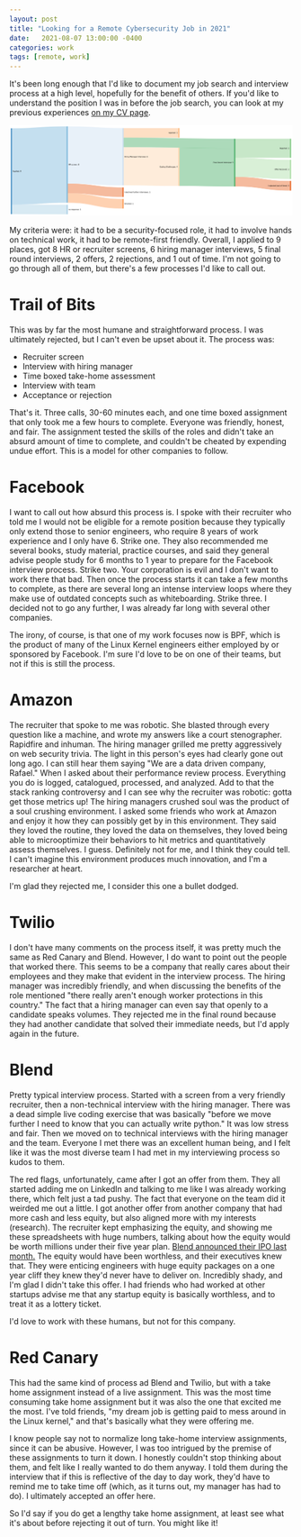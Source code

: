 ```yaml
---
layout: post
title: "Looking for a Remote Cybersecurity Job in 2021"
date:   2021-08-07 13:00:00 -0400
categories: work
tags: [remote, work]
---
```


It's been long enough that I'd like to document my job search and interview
process at a high level, hopefully for the benefit of others. If you'd like
to understand the position I was in before the job search, you can look
at my previous experiences [on my CV page](/cv/).

![a sankeymatic diagram of my job search](/images/sankeymatic_2500x800.png)

My criteria were: it had to be a security-focused role, it had to involve
hands on technical work, it had to be remote-first friendly.
Overall, I applied to 9 places, got 8 HR or recruiter screens, 6 hiring
manager interviews, 5 final round interviews, 2 offers, 2 rejections, and
1 out of time. I'm not going to go through all of them, but there's a few
processes I'd like to call out.

# Trail of Bits

This was by far the most humane and straightforward process. I was ultimately
rejected, but I can't even be upset about it. The process was:

*  Recruiter screen
*  Interview with hiring manager
*  Time boxed take-home assessment
*  Interview with team
*  Acceptance or rejection

That's it. Three calls, 30-60 minutes each, and one time boxed assignment
that only took me a few hours to complete. Everyone was friendly, honest,
and fair. The assignment tested the skills of the roles and didn't take
an absurd amount of time to complete, and couldn't be cheated by expending
undue effort. This is a model for other companies to follow.

# Facebook

I want to call out how absurd this process is. I spoke with their recruiter
who told me I would not be eligible for a remote position because they typically
only extend those to senior engineers, who require 8 years of work experience
and I only have 6. Strike one. They also recommended me several books, study
material, practice courses, and said they general advise people study for 6 months
to 1 year to prepare for the Facebook interview process. Strike two. Your 
corporation is evil and I don't want to work there that bad. Then once the 
process starts it can take a few months to complete, as there are several
long an intense interview loops where they make use of outdated concepts such
as whiteboarding. Strike three. I decided not to go any further, I was already
far long with several other companies.

The irony, of course, is that one of my work focuses now is BPF, which is the 
product of many of the Linux Kernel engineers either employed by or sponsored
by Facebook. I'm sure I'd love to be on one of their teams, but not if this
is still the process. 

# Amazon

The recruiter that spoke to me was robotic. She blasted through every question
like a machine, and wrote my answers like a court stenographer. Rapidfire and
inhuman. The hiring manager grilled me pretty aggressively on web security 
trivia. The light in this person's eyes had clearly gone out long ago. I can
still hear them saying "We are a data driven company, Rafael." When I asked
about their performance review process. Everything you do is logged, catalogued,
processed, and analyzed. Add to that the stack ranking controversy and I can see
why the recruiter was robotic: gotta get those metrics up! The hiring managers
crushed soul was the product of a soul crushing environment. I asked some friends
who work at Amazon and enjoy it how they can possibly get by in this
environment. They said they loved the routine, they loved the data on themselves,
they loved being able to microoptimize their behaviors to hit metrics and
quantitatively assess themselves. I guess. Definitely not for me, and I think
they could tell. I can't imagine this environment produces much innovation, and
I'm a researcher at heart.

I'm glad they rejected me, I consider this one a bullet dodged.

# Twilio

I don't have many comments on the process itself, it was pretty much the same
as Red Canary and Blend. However, I do want to point out the people that worked
there. This seems to be a company that really cares about their employees
and they make that evident in the interview process. The hiring manager was
incredibly friendly, and when discussing the benefits of the role mentioned
"there really aren't enough worker protections in this country." The fact that
a hiring manager can even say that openly to a candidate speaks volumes. They
rejected me in the final round because they had another candidate that solved
their immediate needs, but I'd apply again in the future.

# Blend

Pretty typical interview process. Started with a screen from a very friendly
recruiter, then a non-technical interview with the hiring manager. There was
a dead simple live coding exercise that was basically "before we move further
I need to know that you can actually write python." It was low stress and fair.
Then we moved on to technical interviews with the hiring manager and the team.
Everyone I met there was an excellent human being, and I felt like it was the
most diverse team I had met in my interviewing process so kudos to them.

The red flags, unfortunately, came after I got an offer from them. They all
started adding me on LinkedIn and talking to me like I was already working there,
which felt just a tad pushy. The fact that everyone on the team did it weirded
me out a little. I got another offer from another company that had more cash
and less equity, but also aligned more with my interests (research). The 
recruiter kept emphasizing the equity, and showing me these spreadsheets with
huge numbers, talking about how the equity would be worth millions under their
five year plan. [Blend announced their IPO last month.](https://blend.com/blog/news/announcing-ipo/)
The equity would have been worthless, and their executives knew that. They were
enticing engineers with huge equity packages on a one year cliff they knew they'd
never have to deliver on. Incredibly shady, and I'm glad I didn't take this offer.
I had friends who had worked at other startups advise me that any startup equity
is basically worthless, and to treat it as a lottery ticket.

I'd love to work with these humans, but not for this company.

# Red Canary

This had the same kind of process ad Blend and Twilio, but with a take home
assignment instead of a live assignment. This was the most time consuming
take home assignment but it was also the one that excited me the most. I've
told friends, "my dream job is getting paid to mess around in the Linux kernel,"
and that's basically what they were offering me.

I know people say not to normalize long take-home interview assignments, since
it can be abusive. However, I was too intrigued by the premise of these 
assignments to turn it down. I honestly couldn't stop thinking about them, and
felt like I really wanted to do them anyway. I told them during the interview
that if this is reflective of the day to day work, they'd have to remind me
to take time off (which, as it turns out, my manager has had to do). I ultimately
accepted an offer here. 

So I'd say if you do get a lengthy take home assignment, at least see what it's
about before rejecting it out of turn. You might like it!
